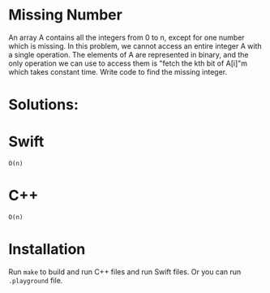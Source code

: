 # Missing Number
An array A contains all the integers from 0 to n, except for one number which is missing. In this problem, we cannot access an entire integer A with a single operation. The elements of A are represented in binary, and the only operation we can use to access them is "fetch the kth bit of A[i]"m which takes constant time. Write code to find the missing integer.

# Solutions:

# Swift
```
O(n)
```
# C++
```
O(n)
```

# Installation
Run `make` to build and run C++ files and run Swift files. Or you can run `.playground` file.
